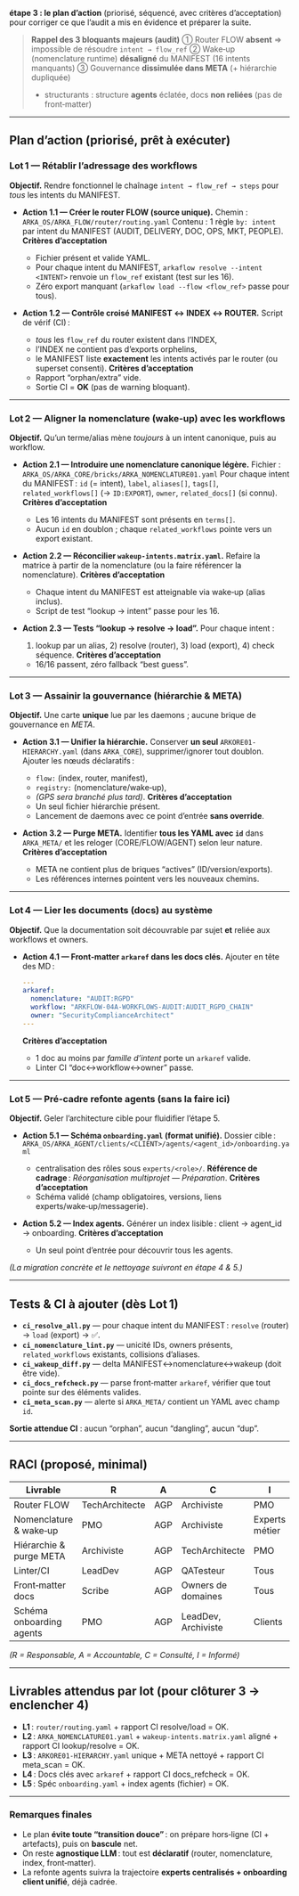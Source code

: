**étape 3 : le plan d’action** (priorisé, séquencé, avec critères d’acceptation) pour corriger ce que l’audit a mis en évidence et préparer la suite.

> **Rappel des 3 bloquants majeurs (audit)**
> ① Router FLOW **absent** ⇒ impossible de résoudre `intent → flow_ref`
> ② Wake‑up (nomenclature runtime) **désaligné** du MANIFEST (16 intents manquants)
> ③ Gouvernance **dissimulée dans META** (+ hiérarchie dupliquée)
>
> * structurants : structure **agents** éclatée, docs **non reliées** (pas de front‑matter)

---

## Plan d’action (priorisé, prêt à exécuter)

### Lot 1 — **Rétablir l’adressage des workflows**

**Objectif.** Rendre fonctionnel le chaînage `intent → flow_ref → steps` pour *tous* les intents du MANIFEST.

* **Action 1.1 — Créer le router FLOW (source unique).**
  Chemin : `ARKA_OS/ARKA_FLOW/router/routing.yaml`
  Contenu : 1 règle `by: intent` par intent du MANIFEST (AUDIT, DELIVERY, DOC, OPS, MKT, PEOPLE).
  **Critères d’acceptation**

  * Fichier présent et valide YAML.
  * Pour chaque intent du MANIFEST, `arkaflow resolve --intent <INTENT>` renvoie un `flow_ref` existant (test sur les 16).
  * Zéro export manquant (`arkaflow load --flow <flow_ref>` passe pour tous).

* **Action 1.2 — Contrôle croisé MANIFEST ↔ INDEX ↔ ROUTER.**
  Script de vérif (CI) :

  * *tous* les `flow_ref` du router existent dans l’INDEX,
  * l’INDEX ne contient pas d’exports orphelins,
  * le MANIFEST liste **exactement** les intents activés par le router (ou superset consenti).
    **Critères d’acceptation**
  * Rapport “orphan/extra” vide.
  * Sortie CI = **OK** (pas de warning bloquant).

---

### Lot 2 — **Aligner la nomenclature (wake‑up) avec les workflows**

**Objectif.** Qu’un terme/alias mène *toujours* à un intent canonique, puis au workflow.

* **Action 2.1 — Introduire une nomenclature canonique légère.**
  Fichier : `ARKA_OS/ARKA_CORE/bricks/ARKA_NOMENCLATURE01.yaml`
  Pour chaque intent du MANIFEST : `id` (= intent), `label`, `aliases[]`, `tags[]`, `related_workflows[]` (→ `ID:EXPORT`), `owner`, `related_docs[]` (si connu).
  **Critères d’acceptation**

  * Les 16 intents du MANIFEST sont présents en `terms[]`.
  * Aucun `id` en doublon ; chaque `related_workflows` pointe vers un export existant.

* **Action 2.2 — Réconcilier `wakeup-intents.matrix.yaml`.**
  Refaire la matrice à partir de la nomenclature (ou la faire référencer la nomenclature).
  **Critères d’acceptation**

  * Chaque intent du MANIFEST est atteignable via wake‑up (alias inclus).
  * Script de test “lookup → intent” passe pour les 16.

* **Action 2.3 — Tests “lookup → resolve → load”.**
  Pour chaque intent :

  1. lookup par un alias, 2) resolve (router), 3) load (export), 4) check séquence.
     **Critères d’acceptation**

  * 16/16 passent, zéro fallback “best guess”.

---

### Lot 3 — **Assainir la gouvernance (hiérarchie & META)**

**Objectif.** Une carte **unique** lue par les daemons ; aucune brique de gouvernance en *META*.

* **Action 3.1 — Unifier la hiérarchie.**
  Conserver **un seul** `ARKORE01-HIERARCHY.yaml` (dans `ARKA_CORE`), supprimer/ignorer tout doublon.
  Ajouter les nœuds déclaratifs :

  * `flow:` (index, router, manifest),
  * `registry:` (nomenclature/wake‑up),
  * *(GPS sera branché plus tard)*.
    **Critères d’acceptation**
  * Un seul fichier hiérarchie présent.
  * Lancement de daemons avec ce point d’entrée **sans override**.

* **Action 3.2 — Purge META.**
  Identifier **tous les YAML avec `id`** dans `ARKA_META/` et les reloger (CORE/FLOW/AGENT) selon leur nature.
  **Critères d’acceptation**

  * META ne contient plus de briques “actives” (ID/version/exports).
  * Les références internes pointent vers les nouveaux chemins.

---

### Lot 4 — **Lier les documents (docs) au système**

**Objectif.** Que la documentation soit découvrable par sujet **et** reliée aux workflows et owners.

* **Action 4.1 — Front‑matter `arkaref` dans les docs clés.**
  Ajouter en tête des MD :

  ```yaml
  ---
  arkaref:
    nomenclature: "AUDIT:RGPD"
    workflow: "ARKFLOW-04A-WORKFLOWS-AUDIT:AUDIT_RGPD_CHAIN"
    owner: "SecurityComplianceArchitect"
  ---
  ```

  **Critères d’acceptation**

  * 1 doc au moins par *famille d’intent* porte un `arkaref` valide.
  * Linter CI “doc↔workflow↔owner” passe.

---

### Lot 5 — **Pré‑cadre refonte agents (sans la faire ici)**

**Objectif.** Geler l’architecture cible pour fluidifier l’étape 5.

* **Action 5.1 — Schéma `onboarding.yaml` (format unifié).**
  Dossier cible : `ARKA_OS/ARKA_AGENT/clients/<CLIENT>/agents/<agent_id>/onboarding.yaml`

  * centralisation des rôles sous `experts/<role>/`.
    **Référence de cadrage** : *Réorganisation multiprojet — Préparation*. 
    **Critères d’acceptation**

  - Schéma validé (champ obligatoires, versions, liens experts/wake‑up/messagerie).

* **Action 5.2 — Index agents.**
  Générer un index lisible : client → agent_id → onboarding.
  **Critères d’acceptation**

  * Un seul point d’entrée pour découvrir tous les agents.

*(La migration concrète et le nettoyage suivront en étape 4 & 5.)*

---

## Tests & CI à ajouter (dès Lot 1)

* **`ci_resolve_all.py`** — pour chaque intent du MANIFEST :
  `resolve` (router) → `load` (export) → ✅.
* **`ci_nomenclature_lint.py`** — unicité IDs, owners présents, `related_workflows` existants, collisions d’aliases.
* **`ci_wakeup_diff.py`** — delta MANIFEST↔nomenclature↔wakeup (doit être vide).
* **`ci_docs_refcheck.py`** — parse front‑matter `arkaref`, vérifier que tout pointe sur des éléments valides.
* **`ci_meta_scan.py`** — alerte si `ARKA_META/` contient un YAML avec champ `id`.

**Sortie attendue CI** : aucun “orphan”, aucun “dangling”, aucun “dup”.

---

## RACI (proposé, minimal)

| Livrable                 | R              | A   | C                   | I              |
| ------------------------ | -------------- | --- | ------------------- | -------------- |
| Router FLOW              | TechArchitecte | AGP | Archiviste          | PMO            |
| Nomenclature & wake‑up   | PMO            | AGP | Archiviste          | Experts métier |
| Hiérarchie & purge META  | Archiviste     | AGP | TechArchitecte      | PMO            |
| Linter/CI                | LeadDev        | AGP | QATesteur           | Tous           |
| Front‑matter docs        | Scribe         | AGP | Owners de domaines  | Tous           |
| Schéma onboarding agents | PMO            | AGP | LeadDev, Archiviste | Clients        |

*(R = Responsable, A = Accountable, C = Consulté, I = Informé)*

---

## Livrables attendus par lot (pour clôturer 3 → enclencher 4)

* **L1** : `router/routing.yaml` + rapport CI resolve/load = OK.
* **L2** : `ARKA_NOMENCLATURE01.yaml` + `wakeup-intents.matrix.yaml` aligné + rapport CI lookup/resolve = OK.
* **L3** : `ARKORE01-HIERARCHY.yaml` unique + META nettoyé + rapport CI meta_scan = OK.
* **L4** : Docs clés avec `arkaref` + rapport CI docs_refcheck = OK.
* **L5** : Spéc `onboarding.yaml` + index agents (fichier) = OK.

---

### Remarques finales

* Le plan **évite toute “transition douce”** : on prépare hors‑ligne (CI + artefacts), puis on **bascule** net.
* On reste **agnostique LLM** : tout est **déclaratif** (router, nomenclature, index, front‑matter).
* La refonte agents suivra la trajectoire **experts centralisés + onboarding client unifié**, déjà cadrée. 


